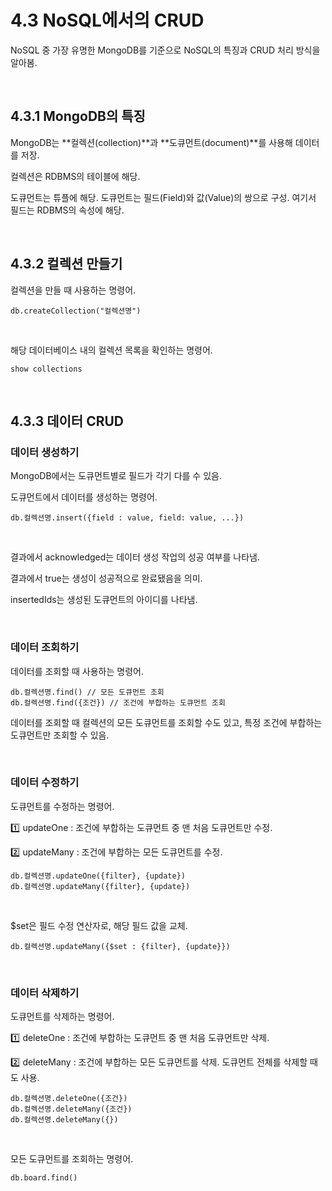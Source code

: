 # 4.3 NoSQL에서의 CRUD

NoSQL 중 가장 유명한 MongoDB를 기준으로 NoSQL의 특징과 CRUD 처리 방식을 알아봄.

<br />

## 4.3.1 MongoDB의 특징

MongoDB는 **컬렉션(collection)**과 **도큐먼트(document)**를 사용해 데이터를 저장.

컬렉션은 RDBMS의 테이블에 해당.

도큐먼트는 튜플에 해당. 도큐먼트는 필드(Field)와 값(Value)의 쌍으로 구성. 여기서 필드는 RDBMS의 속성에 해당.

<br />

## 4.3.2 컬렉션 만들기

컬렉션을 만들 때 사용하는 명령어.

```shell
db.createCollection("컬렉션명")
```

<br />

해당 데이터베이스 내의 컬렉션 목록을 확인하는 명령어.

```shell
show collections
```

<br />

## 4.3.3 데이터 CRUD

### 데이터 생성하기

MongoDB에서는 도큐먼트별로 필드가 각기 다를 수 있음.

도큐먼트에서 데이터를 생성하는 명령어.

```shell
db.컬렉션명.insert({field : value, field: value, ...})
```

<br />

결과에서 acknowledged는 데이터 생성 작업의 성공 여부를 나타냄.

결과에서 true는 생성이 성공적으로 완료됐음을 의미.

insertedIds는 생성된 도큐먼트의 아이디를 나타냄.

<br />

### 데이터 조회하기

데이터를 조회할 때 사용하는 명령어.

```shell
db.컬렉션명.find() // 모든 도큐먼트 조회
db.컬렉션명.find({조건}) // 조건에 부합하는 도큐먼트 조회
```

데이터를 조회할 때 컬렉션의 모든 도큐먼트를 조회할 수도 있고, 특정 조건에 부합하는 도큐먼트만 조회할 수 있음.

<br />

### 데이터 수정하기

도큐먼트를 수정하는 명령어.

:one: updateOne : 조건에 부합하는 도큐먼트 중 맨 처음 도큐먼트만 수정.

:two: updateMany : 조건에 부합하는 모든 도큐먼트를 수정.

```shell
db.컬렉션명.updateOne({filter}, {update})
db.컬렉션명.updateMany({filter}, {update})
```

<br />

$set은 필드 수정 연산자로, 해당 필드 값을 교체.

```shell
db.컬렉션명.updateMany({$set : {filter}, {update}})
```

<br />

### 데이터 삭제하기

도큐먼트를 삭제하는 명령어.

:one: deleteOne : 조건에 부합하는 도큐먼트 중 맨 처음 도큐먼트만 삭제.

:two: deleteMany : 조건에 부합하는 모든 도큐먼트를 삭제. 도큐먼트 전체를 삭제할 때도 사용.

```shell
db.컬렉션명.deleteOne({조건})
db.컬렉션명.deleteMany({조건})
db.컬렉션명.deleteMany({})
```

<br />

모든 도큐먼트를 조회하는 명령어.

```shell
db.board.find()
```

